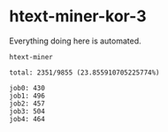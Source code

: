 # htext-miner-kor-3

Everything doing here is automated.

```
htext-miner

total: 2351/9855 (23.855910705225774%)

job0: 430
job1: 496
job2: 457
job3: 504
job4: 464
```